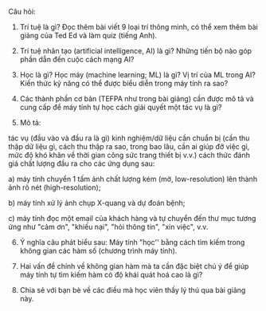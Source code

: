 Câu hỏi:

1. Trí tuệ là gì? Đọc thêm bài viết 9 loại trí thông minh, có thể xem thêm bài giảng của Ted Ed và làm quiz (tiếng Anh). 

2. Trí tuệ nhân tạo (artificial intelligence, AI) là gì? Những tiến bộ nào góp phần dẫn đến cuộc cách mạng AI?

3. Học là gì? Học máy (machine learning; ML) là gì? Vị trí của ML trong AI? Kiến thức kỹ năng có thể được biểu diễn trong máy tính ra sao?

4. Các thành phần cơ bản (TEFPA như trong bài giảng) cần được mô tả và cung cấp để máy tính tự học cách giải quyết một tác vụ là gì?

5. Mô tả:

tác vụ (đầu vào và đầu ra là gì)
kinh nghiệm/dữ liệu cần chuẩn bị (cần thu thập dữ liệu gì, cách thu thập ra sao, trong bao lâu, cần ai giúp đỡ việc gì, mức độ khó khăn về thời gian công sức trang thiết bị v.v.) 
cách thức đánh giá chất lượng đầu ra 
   cho các ứng dụng sau: 

a) máy tính chuyển 1 tấm ảnh chất lượng kém (mờ, low-resolution) lên thành ảnh rõ nét (high-resolution); 

b) máy tính xử lý ảnh chụp X-quang và dự đoán bệnh; 

c) máy tính đọc một email của khách hàng và tự chuyển đến thư mục tương ứng như "cảm ơn", "khiếu nại", "hỏi thông tin", "xin việc", v.v. 

6. Ý nghĩa câu phát biểu sau: Máy tính "học'' bằng cách tìm kiếm trong không gian các hàm số (chương trình máy tính).

7. Hai vấn đề chính về không gian hàm mà ta cần đặc biệt chú ý để giúp máy tính tự tìm kiếm hàm có độ khái quát hoá cao là gì?

8. Chia sẻ với bạn bè về các điều mà học viên thấy lý thú qua bài giảng này.
